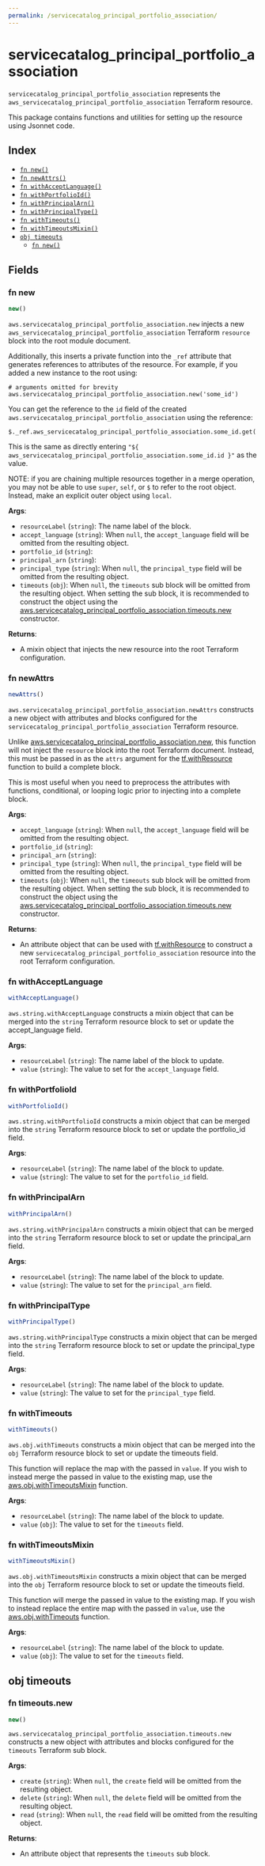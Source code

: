 ```yaml
---
permalink: /servicecatalog_principal_portfolio_association/
---
```


# servicecatalog_principal_portfolio_association

`servicecatalog_principal_portfolio_association` represents the `aws_servicecatalog_principal_portfolio_association` Terraform resource.



This package contains functions and utilities for setting up the resource using Jsonnet code.


## Index

* [`fn new()`](#fn-new)
* [`fn newAttrs()`](#fn-newattrs)
* [`fn withAcceptLanguage()`](#fn-withacceptlanguage)
* [`fn withPortfolioId()`](#fn-withportfolioid)
* [`fn withPrincipalArn()`](#fn-withprincipalarn)
* [`fn withPrincipalType()`](#fn-withprincipaltype)
* [`fn withTimeouts()`](#fn-withtimeouts)
* [`fn withTimeoutsMixin()`](#fn-withtimeoutsmixin)
* [`obj timeouts`](#obj-timeouts)
  * [`fn new()`](#fn-timeoutsnew)

## Fields

### fn new

```ts
new()
```


`aws.servicecatalog_principal_portfolio_association.new` injects a new `aws_servicecatalog_principal_portfolio_association` Terraform `resource`
block into the root module document.

Additionally, this inserts a private function into the `_ref` attribute that generates references to attributes of the
resource. For example, if you added a new instance to the root using:

    # arguments omitted for brevity
    aws.servicecatalog_principal_portfolio_association.new('some_id')

You can get the reference to the `id` field of the created `aws.servicecatalog_principal_portfolio_association` using the reference:

    $._ref.aws_servicecatalog_principal_portfolio_association.some_id.get('id')

This is the same as directly entering `"${ aws_servicecatalog_principal_portfolio_association.some_id.id }"` as the value.

NOTE: if you are chaining multiple resources together in a merge operation, you may not be able to use `super`, `self`,
or `$` to refer to the root object. Instead, make an explicit outer object using `local`.

**Args**:
  - `resourceLabel` (`string`): The name label of the block.
  - `accept_language` (`string`):  When `null`, the `accept_language` field will be omitted from the resulting object.
  - `portfolio_id` (`string`): 
  - `principal_arn` (`string`): 
  - `principal_type` (`string`):  When `null`, the `principal_type` field will be omitted from the resulting object.
  - `timeouts` (`obj`):  When `null`, the `timeouts` sub block will be omitted from the resulting object. When setting the sub block, it is recommended to construct the object using the [aws.servicecatalog_principal_portfolio_association.timeouts.new](#fn-servicecatalogprincipalportfolioassociationtimeoutsnew) constructor.

**Returns**:
- A mixin object that injects the new resource into the root Terraform configuration.


### fn newAttrs

```ts
newAttrs()
```


`aws.servicecatalog_principal_portfolio_association.newAttrs` constructs a new object with attributes and blocks configured for the `servicecatalog_principal_portfolio_association`
Terraform resource.

Unlike [aws.servicecatalog_principal_portfolio_association.new](#fn-servicecatalogprincipalportfolioassociationnew), this function will not inject the `resource`
block into the root Terraform document. Instead, this must be passed in as the `attrs` argument for the
[tf.withResource](https://github.com/tf-libsonnet/core/tree/main/docs#fn-withresource) function to build a complete block.

This is most useful when you need to preprocess the attributes with functions, conditional, or looping logic prior to
injecting into a complete block.

**Args**:
  - `accept_language` (`string`):  When `null`, the `accept_language` field will be omitted from the resulting object.
  - `portfolio_id` (`string`): 
  - `principal_arn` (`string`): 
  - `principal_type` (`string`):  When `null`, the `principal_type` field will be omitted from the resulting object.
  - `timeouts` (`obj`):  When `null`, the `timeouts` sub block will be omitted from the resulting object. When setting the sub block, it is recommended to construct the object using the [aws.servicecatalog_principal_portfolio_association.timeouts.new](#fn-servicecatalogprincipalportfolioassociationtimeoutsnew) constructor.

**Returns**:
  - An attribute object that can be used with [tf.withResource](https://github.com/tf-libsonnet/core/tree/main/docs#fn-withresource) to construct a new `servicecatalog_principal_portfolio_association` resource into the root Terraform configuration.


### fn withAcceptLanguage

```ts
withAcceptLanguage()
```

`aws.string.withAcceptLanguage` constructs a mixin object that can be merged into the `string`
Terraform resource block to set or update the accept_language field.



**Args**:
  - `resourceLabel` (`string`): The name label of the block to update.
  - `value` (`string`): The value to set for the `accept_language` field.


### fn withPortfolioId

```ts
withPortfolioId()
```

`aws.string.withPortfolioId` constructs a mixin object that can be merged into the `string`
Terraform resource block to set or update the portfolio_id field.



**Args**:
  - `resourceLabel` (`string`): The name label of the block to update.
  - `value` (`string`): The value to set for the `portfolio_id` field.


### fn withPrincipalArn

```ts
withPrincipalArn()
```

`aws.string.withPrincipalArn` constructs a mixin object that can be merged into the `string`
Terraform resource block to set or update the principal_arn field.



**Args**:
  - `resourceLabel` (`string`): The name label of the block to update.
  - `value` (`string`): The value to set for the `principal_arn` field.


### fn withPrincipalType

```ts
withPrincipalType()
```

`aws.string.withPrincipalType` constructs a mixin object that can be merged into the `string`
Terraform resource block to set or update the principal_type field.



**Args**:
  - `resourceLabel` (`string`): The name label of the block to update.
  - `value` (`string`): The value to set for the `principal_type` field.


### fn withTimeouts

```ts
withTimeouts()
```

`aws.obj.withTimeouts` constructs a mixin object that can be merged into the `obj`
Terraform resource block to set or update the timeouts field.

This function will replace the map with the passed in `value`. If you wish to instead merge the
passed in value to the existing map, use the [aws.obj.withTimeoutsMixin](TODO) function.

**Args**:
  - `resourceLabel` (`string`): The name label of the block to update.
  - `value` (`obj`): The value to set for the `timeouts` field.


### fn withTimeoutsMixin

```ts
withTimeoutsMixin()
```

`aws.obj.withTimeoutsMixin` constructs a mixin object that can be merged into the `obj`
Terraform resource block to set or update the timeouts field.

This function will merge the passed in value to the existing map. If you wish
to instead replace the entire map with the passed in `value`, use the [aws.obj.withTimeouts](TODO)
function.


**Args**:
  - `resourceLabel` (`string`): The name label of the block to update.
  - `value` (`obj`): The value to set for the `timeouts` field.


## obj timeouts



### fn timeouts.new

```ts
new()
```


`aws.servicecatalog_principal_portfolio_association.timeouts.new` constructs a new object with attributes and blocks configured for the `timeouts`
Terraform sub block.



**Args**:
  - `create` (`string`):  When `null`, the `create` field will be omitted from the resulting object.
  - `delete` (`string`):  When `null`, the `delete` field will be omitted from the resulting object.
  - `read` (`string`):  When `null`, the `read` field will be omitted from the resulting object.

**Returns**:
  - An attribute object that represents the `timeouts` sub block.
